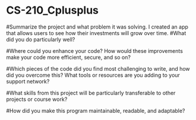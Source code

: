 # CS-210_Cplusplus

#Summarize the project and what problem it was solving.
I created an app that allows users to see how their investments will grow over time.
#What did you do particularly well?

#Where could you enhance your code? How would these improvements make your code more efficient, secure, and so on?

#Which pieces of the code did you find most challenging to write, and how did you overcome this? What tools or resources are you adding to your support network?

#What skills from this project will be particularly transferable to other projects or course work?

#How did you make this program maintainable, readable, and adaptable?
